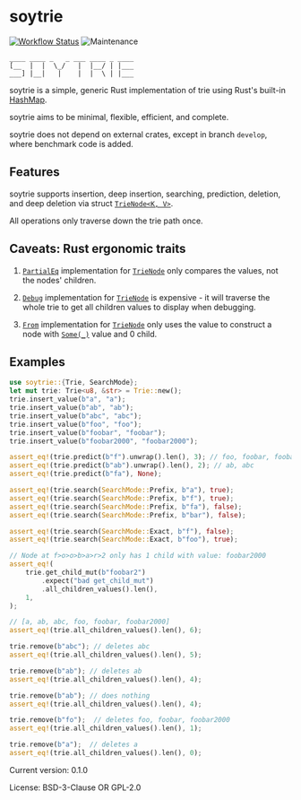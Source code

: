 # soytrie

[![Workflow Status](https://github.com/artnoi43/soytrie/workflows/main/badge.svg)](https://github.com/artnoi43/soytrie/actions?query=workflow%3A%22main%22)
![Maintenance](https://img.shields.io/badge/maintenance-activly--developed-brightgreen.svg)

```text
____ ____ _   _ ___ ____ _ ____
[__  |  |  \_/   |  |__/ | |___
___] |__|   |    |  |  \ | |___
```

soytrie is a simple, generic Rust implementation of trie using Rust's built-in
[HashMap](std::collections::HashMap).

soytrie aims to be minimal, flexible, efficient, and complete.

soytrie does not depend on external crates, except in branch `develop`,
where benchmark code is added.

## Features

soytrie supports insertion, deep insertion, searching, prediction,
deletion, and deep deletion via struct [`TrieNode<K, V>`](TrieNode).

All operations only traverse down the trie path once.

## Caveats: Rust ergonomic traits

1. [`PartialEq`](PartialEq) implementation for [`TrieNode`](TrieNode)
    only compares the values, not the nodes' children.

2. [`Debug`](Debug) implementation for [`TrieNode`](TrieNode) is expensive -
    it will traverse the whole trie to get all children values to display when debugging.

3. [`From`](From) implementation for [`TrieNode`](TrieNode) only uses the value to
    construct a node with [`Some(_)`](Some) value and 0 child.

## Examples

```rust
use soytrie::{Trie, SearchMode};
let mut trie: Trie<u8, &str> = Trie::new();
trie.insert_value(b"a", "a");
trie.insert_value(b"ab", "ab");
trie.insert_value(b"abc", "abc");
trie.insert_value(b"foo", "foo");
trie.insert_value(b"foobar", "foobar");
trie.insert_value(b"foobar2000", "foobar2000");

assert_eq!(trie.predict(b"f").unwrap().len(), 3); // foo, foobar, foobar2000
assert_eq!(trie.predict(b"ab").unwrap().len(), 2); // ab, abc
assert_eq!(trie.predict(b"fa"), None);

assert_eq!(trie.search(SearchMode::Prefix, b"a"), true);
assert_eq!(trie.search(SearchMode::Prefix, b"f"), true);
assert_eq!(trie.search(SearchMode::Prefix, b"fa"), false);
assert_eq!(trie.search(SearchMode::Prefix, b"bar"), false);

assert_eq!(trie.search(SearchMode::Exact, b"f"), false);
assert_eq!(trie.search(SearchMode::Exact, b"foo"), true);

// Node at f>o>o>b>a>r>2 only has 1 child with value: foobar2000
assert_eq!(
    trie.get_child_mut(b"foobar2")
        .expect("bad get_child_mut")
        .all_children_values().len(),
    1,
);

// [a, ab, abc, foo, foobar, foobar2000]
assert_eq!(trie.all_children_values().len(), 6);

trie.remove(b"abc"); // deletes abc
assert_eq!(trie.all_children_values().len(), 5);

trie.remove(b"ab"); // deletes ab
assert_eq!(trie.all_children_values().len(), 4);

trie.remove(b"ab"); // does nothing
assert_eq!(trie.all_children_values().len(), 4);

trie.remove(b"fo");  // deletes foo, foobar, foobar2000
assert_eq!(trie.all_children_values().len(), 1);

trie.remove(b"a");  // deletes a
assert_eq!(trie.all_children_values().len(), 0);
```

Current version: 0.1.0

License: BSD-3-Clause OR GPL-2.0
